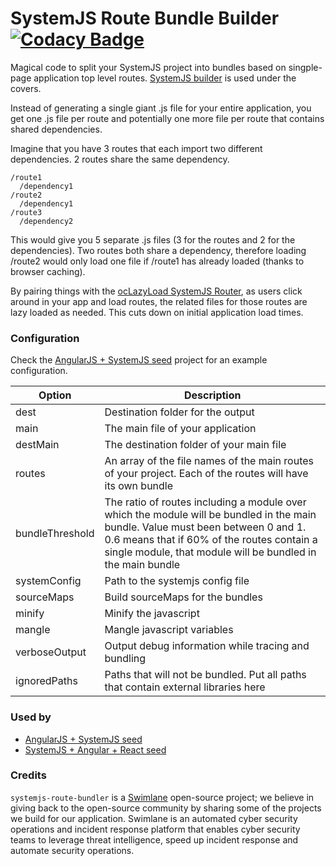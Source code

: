 # SystemJS Route Bundle Builder [![Codacy Badge](https://www.codacy.com/project/badge/c33f4b50d38b477b926c5b0d462d9317)](https://www.codacy.com/public/amcdaniel2/systemjs-route-bundler)

Magical code to split your SystemJS project into bundles based on singple-page application top level routes. [SystemJS builder](https://github.com/systemjs/builder) is used under the covers.

Instead of generating a single giant .js file for your entire application, you get one .js file per route and potentially one more file per route that contains shared dependencies.

Imagine that you have 3 routes that each import two different dependencies. 2 routes share the same dependency.

```
/route1
  /dependency1
/route2
  /dependency1
/route3
  /dependency2
```

This would give you 5 separate .js files (3 for the routes and 2 for the dependencies). Two routes both share a dependency, therefore loading /route2 would only load one file if /route1 has already loaded (thanks to browser caching).

By pairing things with the [ocLazyLoad SystemJS Router](https://github.com/lookfirst/ocLazyLoad-SystemJS-Router), as users click around in your app and load routes, the related files for those routes are lazy loaded as needed. This cuts down on initial application load times.

### Configuration

Check the [AngularJS + SystemJS seed](https://github.com/Swimlane/angular-systemjs-seed/blob/master/gulpfile.js#L230) project for an example configuration.

Option  | Description
------------- | -------------
dest  | Destination folder for the output
main  | The main file of your application
destMain | The destination folder of your main file
routes | An array of the file names of the main routes of your project. Each of the routes will have its own bundle
bundleThreshold | The ratio of routes including a module over which the module will be bundled in the main bundle. Value must been between 0 and 1. 0.6 means that if 60% of the routes contain a single module, that module will be bundled in the main bundle
systemConfig | Path to the systemjs config file
sourceMaps | Build sourceMaps for the bundles
minify | Minify the javascript
mangle | Mangle javascript variables
verboseOutput | Output debug information while tracing and bundling
ignoredPaths | Paths that will not be bundled. Put all paths that contain external libraries here

### Used by

* [AngularJS + SystemJS seed](https://github.com/swimlane/angular-systemjs-seed)
* [SystemJS + Angular + React seed](https://github.com/lookfirst/systemjs-seed)

### Credits

`systemjs-route-bundler` is a [Swimlane](http://swimlane.com) open-source project; we believe in giving back to the open-source community by sharing some of the projects we build for our application. Swimlane is an automated cyber security operations and incident response platform that enables cyber security teams to leverage threat intelligence, speed up incident response and automate security operations.
